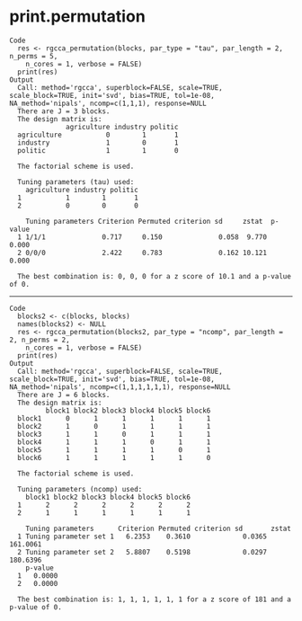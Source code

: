 # print.permutation

    Code
      res <- rgcca_permutation(blocks, par_type = "tau", par_length = 2, n_perms = 5,
        n_cores = 1, verbose = FALSE)
      print(res)
    Output
      Call: method='rgcca', superblock=FALSE, scale=TRUE, scale_block=TRUE, init='svd', bias=TRUE, tol=1e-08, NA_method='nipals', ncomp=c(1,1,1), response=NULL 
      There are J = 3 blocks.
      The design matrix is:
                  agriculture industry politic
      agriculture           0        1       1
      industry              1        0       1
      politic               1        1       0
      
      The factorial scheme is used.
      
      Tuning parameters (tau) used: 
        agriculture industry politic
      1           1        1       1
      2           0        0       0
      
        Tuning parameters Criterion Permuted criterion sd     zstat  p-value
      1 1/1/1              0.717     0.150              0.058  9.770  0.000 
      2 0/0/0              2.422     0.783              0.162 10.121  0.000 
      
      The best combination is: 0, 0, 0 for a z score of 10.1 and a p-value of 0.

---

    Code
      blocks2 <- c(blocks, blocks)
      names(blocks2) <- NULL
      res <- rgcca_permutation(blocks2, par_type = "ncomp", par_length = 2, n_perms = 2,
        n_cores = 1, verbose = FALSE)
      print(res)
    Output
      Call: method='rgcca', superblock=FALSE, scale=TRUE, scale_block=TRUE, init='svd', bias=TRUE, tol=1e-08, NA_method='nipals', ncomp=c(1,1,1,1,1,1), response=NULL 
      There are J = 6 blocks.
      The design matrix is:
             block1 block2 block3 block4 block5 block6
      block1      0      1      1      1      1      1
      block2      1      0      1      1      1      1
      block3      1      1      0      1      1      1
      block4      1      1      1      0      1      1
      block5      1      1      1      1      0      1
      block6      1      1      1      1      1      0
      
      The factorial scheme is used.
      
      Tuning parameters (ncomp) used: 
        block1 block2 block3 block4 block5 block6
      1      2      2      2      2      2      2
      2      1      1      1      1      1      1
      
        Tuning parameters      Criterion Permuted criterion sd       zstat   
      1 Tuning parameter set 1   6.2353    0.3610             0.0365 161.0061
      2 Tuning parameter set 2   5.8807    0.5198             0.0297 180.6396
        p-value 
      1   0.0000
      2   0.0000
      
      The best combination is: 1, 1, 1, 1, 1, 1 for a z score of 181 and a p-value of 0.

